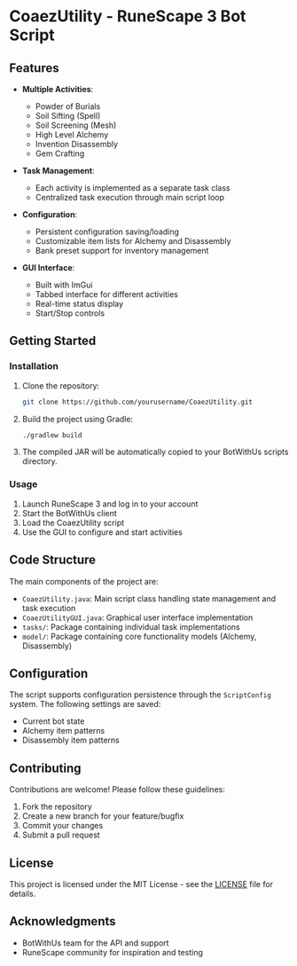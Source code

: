 # CoaezUtility - RuneScape 3 Bot Script

## Features

- **Multiple Activities**:
  - Powder of Burials
  - Soil Sifting (Spell)
  - Soil Screening (Mesh)
  - High Level Alchemy
  - Invention Disassembly
  - Gem Crafting

- **Task Management**:
  - Each activity is implemented as a separate task class
  - Centralized task execution through main script loop

- **Configuration**:
  - Persistent configuration saving/loading
  - Customizable item lists for Alchemy and Disassembly
  - Bank preset support for inventory management

- **GUI Interface**:
  - Built with ImGui
  - Tabbed interface for different activities
  - Real-time status display
  - Start/Stop controls

## Getting Started

### Installation

1. Clone the repository:
   ```bash
   git clone https://github.com/yourusername/CoaezUtility.git
   ```

2. Build the project using Gradle:
   ```bash
   ./gradlew build
   ```

3. The compiled JAR will be automatically copied to your BotWithUs scripts directory.

### Usage

1. Launch RuneScape 3 and log in to your account
2. Start the BotWithUs client
3. Load the CoaezUtility script
4. Use the GUI to configure and start activities

## Code Structure

The main components of the project are:

- `CoaezUtility.java`: Main script class handling state management and task execution
- `CoaezUtilityGUI.java`: Graphical user interface implementation
- `tasks/`: Package containing individual task implementations
- `model/`: Package containing core functionality models (Alchemy, Disassembly)

## Configuration

The script supports configuration persistence through the `ScriptConfig` system. The following settings are saved:

- Current bot state
- Alchemy item patterns
- Disassembly item patterns

## Contributing

Contributions are welcome! Please follow these guidelines:

1. Fork the repository
2. Create a new branch for your feature/bugfix
3. Commit your changes
4. Submit a pull request

## License

This project is licensed under the MIT License - see the [LICENSE](LICENSE) file for details.

## Acknowledgments

- BotWithUs team for the API and support
- RuneScape community for inspiration and testing
